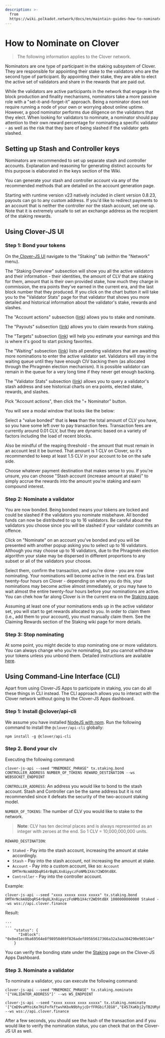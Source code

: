 ```yaml
---
description: >-
  from
  https://wiki.polkadot.network/docs/en/maintain-guides-how-to-nominate-polkadot
---
```


# How to Nominate on Clover

> The following information applies to the Clover network.

Nominators are one type of participant in the staking subsystem of Clover. They are responsible for appointing their stake to the validators who are the second type of participant. By appointing their stake, they are able to elect the active set of validators and share in the rewards that are paid out.

While the validators are active participants in the network that engage in the block production and finality mechanisms, nominators take a more passive role with a "set-it-and-forget-it" approach. Being a nominator does not require running a node of your own or worrying about online uptime. However, a good nominator performs due diligence on the validators that they elect. When looking for validators to nominate, a nominator should pay attention to their own reward percentage for nominating a specific validator - as well as the risk that they bare of being slashed if the validator gets slashed.

## Setting up Stash and Controller keys

Nominators are recommended to set up separate stash and controller accounts. Explanation and reasoning for generating distinct accounts for this purpose is elaborated in the keys section of the Wiki.

You can generate your stash and controller account via any of the recommended methods that are detailed on the account generation page.

Starting with runtime version v23 natively included in client version 0.8.23, payouts can go to any custom address. If you'd like to redirect payments to an account that is neither the controller nor the stash account, set one up. Note that it is extremely unsafe to set an exchange address as the recipient of the staking rewards.

## Using Clover-JS UI

### Step 1: Bond your tokens

On the[ Clover-JS UI](https://apps.clover.finance/#/explorer) navigate to the "Staking" tab \(within the "Network" menu\).

The "Staking Overview" subsection will show you all the active validators and their information - their identities, the amount of CLV that are staking for them, amount that is their own provided stake, how much they charge in commission, the era points they've earned in the current era, and the last block number that they produced. If you click on the chart button it will take you to the "Validator Stats" page for that validator that shows you more detailed and historical information about the validator's stake, rewards and slashes.

The "Account actions" subsection \([link](https://apps.clover.finance/#/explorer)\) allows you to stake and nominate.

The "Payouts" subsection \([link](https://apps.clover.finance/#/explorer)\) allows you to claim rewards from staking.

The "Targets" subsection \([link](https://apps.clover.finance/#/explorer)\) will help you estimate your earnings and this is where it's good to start picking favorites.

The "Waiting" subsection \([link](https://apps.clover.finance/#/explorer)\) lists all pending validators that are awaiting more nominations to enter the active validator set. Validators will stay in the waiting queue until they have enough ClV backing them \(as allocated through the Phragmén election mechanism\). It is possible validator can remain in the queue for a very long time if they never get enough backing.

The "Validator Stats" subsection \([link](https://apps.clover.finance/#/explorer)\) allows you to query a validator's stash address and see historical charts on era points, elected stake, rewards, and slashes.

Pick "Account actions", then click the "+ Nominator" button.

You will see a modal window that looks like the below: 

Select a "value bonded" that is **less** than the total amount of CLV you have, so you have some left over to pay transaction fees. Transaction fees are currently around 0.01 CLV, but they are dynamic based on a variety of factors including the load of recent blocks.

Also be mindful of the reaping threshold - the amount that must remain in an account lest it be burned. That amount is 1 CLV on Clover, so it's recommended to keep at least 1.5 CLV in your account to be on the safe side.

Choose whatever payment destination that makes sense to you. If you're unsure, you can choose "Stash account \(increase amount at stake\)" to simply accrue the rewards into the amount you're staking and earn compound interest.

### Step 2: Nominate a validator

You are now bonded. Being bonded means your tokens are locked and could be slashed if the validators you nominate misbehave. All bonded funds can now be distributed to up to 16 validators. Be careful about the validators you choose since you will be slashed if your validator commits an offence.

Click on "Nominate" on an account you've bonded and you will be presented with another popup asking you to select up to 16 validators. Although you may choose up to 16 validators, due to the Phragmén election algorithm your stake may be dispersed in different proportions to any subset or all of the validators your choose.

Select them, confirm the transaction, and you're done - you are now nominating. Your nominations will become active in the next era. Eras last twenty-four hours on Clover - depending on when you do this, your nominations may become active almost immediately, or you may have to wait almost the entire twenty-four hours before your nominations are active. You can chek how far along Clover is in the current era on the [Staking page](https://apps.clover.finance/#/explorer).

Assuming at least one of your nominations ends up in the active validator set, you will start to get rewards allocated to you. In order to claim them \(i.e., add them to your account\), you must manually claim them. See the Claiming Rewards section of the Staking wiki page for more details.

### Step 3: Stop nominating

At some point, you might decide to stop nominating one or more validators. You can always change who you're nominating, but you cannot withdraw your tokens unless you unbond them. Detailed instructions are available [here](https://app.gitbook.com/@clover-network/s/portal/maintain/nominator-guides/unbonding-and-rebonding/@drafts).

## Using Command-Line Interface \(CLI\)

Apart from using Clover-JS Apps to participate in staking, you can do all these things in CLI instead. The CLI approach allows you to interact with the Clover network without going to the Clover-JS Apps dashboard.

### Step 1: Install @clover/api-cli

We assume you have installed [NodeJS with npm](https://nodejs.org/). Run the following command to install the `@clover/api-cli` globally:

```text
npm install -g @clover/api-cli
```

### Step 2. Bond your clv

Executing the following command:

```text
clover-js-api --seed "MNEMONIC_PHRASE" tx.staking.bond CONTROLLER_ADDRESS NUMBER_OF_TOKENS REWARD_DESTINATION --ws WEBSOCKET_ENDPOINT
```

`CONTROLLER_ADDRESS`: An address you would like to bond to the stash account. Stash and Controller can be the same address but it is not recommended since it defeats the security of the two-account staking model.

`NUMBER_OF_TOKENS`: The number of CLV you would like to stake to the network.

> **Note**: CLV has ten decimal places and is always represented as an integer with zeroes at the end. So 1 CLV = 10,000,000,000 units.

`REWARD_DESTINATION`:

* `Staked` - Pay into the stash account, increasing the amount at stake accordingly.
* `Stash` - Pay into the stash account, not increasing the amount at stake.
* `Account` - Pay into a custom account, like so: `Account DMTHrNcmA8QbqRS4rBq8LXn8ipyczFoNMb1X4cY2WD9tdBX`.
* `Controller` - Pay into the controller account.

Example:

```text
clover-js-api --seed "xxxx xxxxx xxxx xxxxx" tx.staking.bond DMTHrNcmA8QbqRS4rBq8LXn8ipyczFoNMb1X4cY2WD9tdBX 1000000000000 Staked --ws wss://api.clover.finance
```

Result:

```text
...
...
    "status": {
      "InBlock": "0x0ed1ec0ba69564e8f98958d69f826adef895b5617366a32a3aa384290e98514e"
    }
```

You can verify the bonding state under the [Staking](https://apps.clover.finance/#/explorer) page on the Clover-JS Apps Dashboard.

### Step 3. Nominate a validator

To nominate a validator, you can execute the following command:

```text
clover-js-api --seed "MNEMONIC_PHRASE" tx.staking.nominate '["VALIDATOR_ADDRESS"]' --ws WS_ENDPOINT
```

```text
clover-js-api --seed "xxxx xxxxx xxxx xxxxx" tx.staking.nominate '["CmD9vaMYoiKe7HiFnfkftwvhKbxN9bhyjcDrfFRGbifJEG8","E457XaKbj2yTB2URy8N4UuzmyuFRkcdxYs67UvSgVr7HyFb"]' --ws wss://api.clover.finance
```

After a few seconds, you should see the hash of the transaction and if you would like to verify the nomination status, you can check that on the Clover-JS UI as well.

